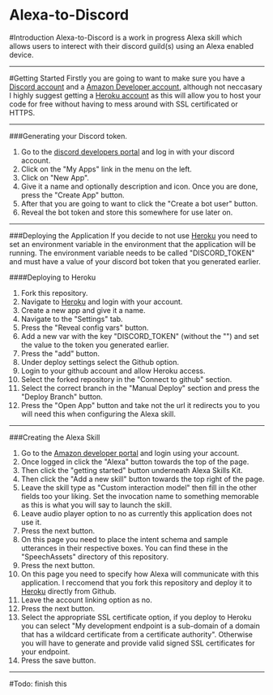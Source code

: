 # Alexa-to-Discord

#Introduction
Alexa-to-Discord is a work in progress Alexa skill which allows users to interect with their discord guild(s) using an Alexa enabled device.
- - - -
#Getting Started
Firstly you are going to want to make sure you have a [Discord account](https://discordapp.com/) and a [Amazon Developer account](https://developer.amazon.com/), although not neccasary I highly suggest getting a [Heroku account](https://dashboard.heroku.com/apps) as this will allow you to host your code for free without having to mess around with SSL certificated or HTTPS.
- - - -
###Generating your Discord token.
1. Go to the [discord developers portal](https://discordapp.com/developers) and log in with your discord account.
2. Click on the "My Apps" link in the menu on the left.
3. Click on "New App".
4. Give it a name and optionally description and icon. Once you are done, press the "Create App" button.
5. After that you are going to want to click the "Create a bot user" button.
6. Reveal the bot token and store this somewhere for use later on.
- - - -
###Deploying the Application
If you decide to not use [Heroku](https://dashboard.heroku.com/apps) you need to set an environment variable in the environment that the application will be running. The environment variable needs to be called "DISCORD_TOKEN" and must have a value of your discord bot token that you generated earlier.

####Deploying to Heroku
1. Fork this repository.
2. Navigate to [Heroku](https://dashboard.heroku.com/apps) and login with your account.
3. Create a new app and give it a name.
4. Navigate to the "Settings" tab.
5. Press the "Reveal config vars" button.
6. Add a new var with the key "DISCORD_TOKEN" (without the "") and set the value to the token you generated earlier.
7. Press the "add" button.
8. Under deploy settings select the Github option.
9. Login to your github account and allow Heroku access.
10. Select the forked repository in the "Connect to github" section.
11. Select the correct branch in the "Manual Deploy" section and press the "Deploy Branch" button.
12. Press the "Open App" button and take not the url it redirects you to you will need this when configuring the Alexa skill.
- - - -
###Creating the Alexa Skill
1. Go to the [Amazon developer portal](https://developer.amazon.com/) and login using your account.
2. Once logged in click the "Alexa" button towards the top of the page.
3. Then click the "getting started" button underneath Alexa Skills Kit.
4. Then click the "Add a new skill" button towards the top right of the page.
5. Leave the skill type as "Custom interaction model" then fill in the other fields too your liking. Set the invocation name to something memorable as this is what you will say to launch the skill.
6. Leave audio player option to no as currently this application does not use it.
7. Press the next button.
8. On this page you need to place the intent schema and sample utterances in their respective boxes. You can find these in the "SpeechAssets" directory of this repository.
9. Press the next button.
10. On this page you need to specify how Alexa will communicate with this application. I reccomend that you fork this repository and deploy it to [Heroku](https://dashboard.heroku.com/apps) directly from Github.
11. Leave the account linking option as no.
12. Press the next button.
13. Select the appropriate SSL certificate option, if you deploy to Heroku you can select "My development endpoint is a sub-domain of a domain that has a wildcard certificate from a certificate authority". Otherwise you will have to generate and provide valid signed SSL certificates for your endpoint.
14. Press the save button.
- - - -

#Todo: finish this